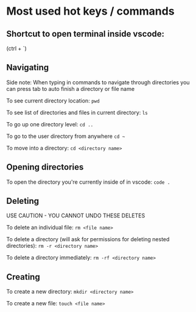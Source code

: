 # Most used hot keys / commands

## Shortcut to open terminal inside vscode:
(ctrl + `)

## Navigating

Side note:
When typing in commands to navigate through directories you can press tab to auto finish a directory or file name

To see current directory location:
`pwd`

To see list of directories and files in current directory:
`ls`

To go up one directory level:
`cd ..`

To go to the user directory from anywhere
`cd ~`

To move into a directory:
`cd <directory name>`


## Opening directories

To open the directory you're currently inside of in vscode:
`code .`

## Deleting

USE CAUTION - YOU CANNOT UNDO THESE DELETES

To delete an individual file:
`rm <file name>`

To delete a directory (will ask for permissions for deleting nested directories):
`rm -r <directory name>`

To delete a directory immediately:
`rm -rf <directory name>`

## Creating

To create a new directory:
`mkdir <directory name>`

To create a new file:
`touch <file name>`
